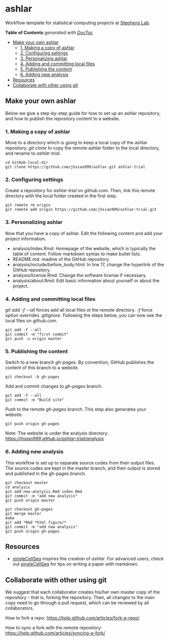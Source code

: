 # ashlar

Workflow template for statistical computing projects at [Stephens Lab](http://stephenslab.uchicago.edu/). 

<!-- START doctoc generated TOC please keep comment here to allow auto update -->
<!-- DON'T EDIT THIS SECTION, INSTEAD RE-RUN doctoc TO UPDATE -->
**Table of Contents**  *generated with [DocToc](https://github.com/thlorenz/doctoc)*

- [Make your own ashlar](#make-your-own-ashlar)
  - [1. Making a copy of ashlar](#1-making-a-copy-of-ashlar)
  - [2. Configuring settings](#2-configuring-settings)
  - [3. Personalizing ashlar](#3-personalizing-ashlar)
  - [4. Adding and committing local files](#4-adding-and-committing-local-files)
  - [5. Publishing the content](#5-publishing-the-content)
  - [6. Adding new analysis](#6-adding-new-analysis)
- [Resources](#resources)
- [Collaborate with other using git](#collaborate-with-other-using-git)

<!-- END doctoc generated TOC please keep comment here to allow auto update -->



## Make your own ashlar

Below we give a step-by-step guide for how to set up an ashlar repository, 
and how to publish the repository content to a website.

### 1. Making a copy of ashlar

Move to a directory which is going to keep a local copy of the ashlar repository. 
*git clone* to copy the remote ashlar folder to the local directory, and rename to
*ashlar-trial*.

```
cd GitHub-local-dir
git clone https://github.com/jhsiao999/ashlar.git ashlar-trial
```

### 2. Configuring settings

Create a repository for *ashlar-trial* on github.com. Then, link this remote 
directory with the local folder created in the first step.

```
git remote rm origin
git remote add origin https://github.com/jhsiao999/ashlar-trial.git
```

### 3. Personalizing ashlar

Now that you have a copy of ashlar. Edit the following content and add your project information.

* analysis/index.Rmd: Homepage of the website, which is typically the table of content. Follow markdown syntax to make bullet lists.
* README.md: readme of the GitHub repository. 
* analysis/include/before_body.html: In line 17, change the hyperlink of the GitHub repository.
* analysis/license.Rmd: Change the software license if necessary.
* analysis/about.Rmd: Edit basic information about yourself or about the project.
 

### 4. Adding and committing local files

*git add -f --all* forces add all local files ot the remote directory. *-f* force option
overrides *.gitignore*. Following the steps below, you can now see the local files on github.com.

```
git add -f --all
git commit -m "first commit"
git push -u origin master
```

### 5. Publishing the content

Switch to a new branch *gh-pages*. By convention, GitHub publishes the content 
of this branch to a website.

```
git checkout -b gh-pages 
```

Add and commit changes to *gh-pages* branch.

```
git add -f --all
git commit -m "Build site"
```

Push to the remote *gh-pages* branch. This step also generates your website.

```
git push origin gh-pages
```

Note: The website is under the analysis directory:
*https://jhsiao999.github.io/ashlar-trial/analysis*


### 6. Adding new analysis

This workflow is set up to separate source codes from their output files. 
The source codes are kept in the master branch, and their output is stored and published
in the gh-pages branch.

```
git checkout master
cd analysis
git add new-analysis.Rmd index.Rmd
git commit -m "add new analysis"
git push origin master

git checkout gh-pages
git merge master
make
git add *Rmd *html figure/*
git commit -m "add new analysis"
git push origin gh-pages
```


## Resources 

* [singleCellSeq][singleCellSeq] inspires the creation of *ashlar*. For advanced users,
check out [singleCellSeq][singleCellSeq] for tips on writing a paper with markdown.


[singleCellSeq]: https://github.com/jdblischak/singleCellSeq
[site]: http://jhsiao999.github.io/ashlar/analysis
[contrib]: https://github.com/jdblischak/singleCellSeq/blob/master/CONTRIBUTING.md


## Collaborate with other using git

We suggest that each collaborator creates his/her own master copy of the repository - 
that is, forking the repository. Then, all changes to the main copy need to go through
a pull request, which can be reviewed by all collaborators.

How to fork a repo: https://help.github.com/articles/fork-a-repo/

How to sync a fork with the remote repository: https://help.github.com/articles/syncing-a-fork/









